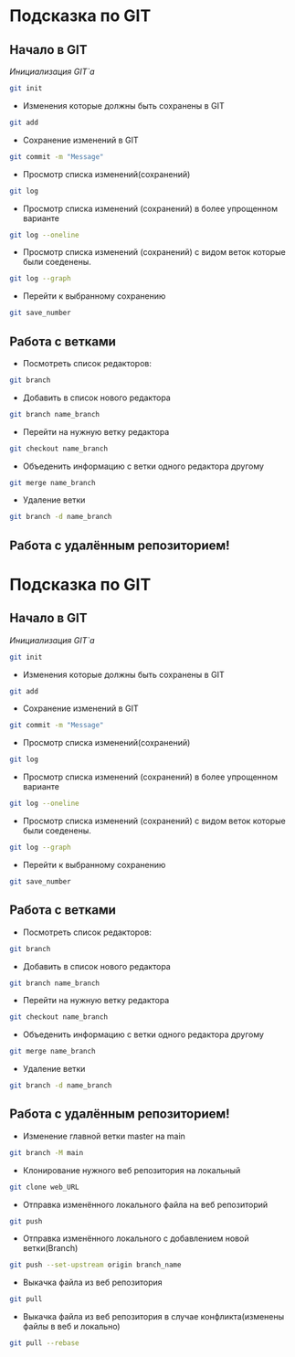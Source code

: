 # Подсказка по GIT
## Начало в GIT
*Инициализация GIT`a*
```sh
git init
```
* Изменения которые должны быть сохранены в GIT
```sh
git add
```

* Сохранение изменений в GIT
```sh
git commit -m "Message"
```

* Просмотр списка изменений(сохранений)
```sh
git log
```

* Просмотр списка изменений (сохранений) в более упрощенном варианте
```sh
git log --oneline
```

* Просмотр списка изменений (сохранений) с видом веток которые были соеденены.
```sh
git log --graph
```

* Перейти к выбранному сохранению
```sh
git save_number
```

## Работа с ветками

* Посмотреть список редакторов: 
```sh
git branch
```
* Добавить в список нового редактора
```sh
git branch name_branch
```
* Перейти на нужную ветку редактора
```sh
git checkout name_branch
```
* Объеденить информацию с ветки одного редактора другому
```sh
git merge name_branch
```
* Удаление ветки 
```sh
git branch -d name_branch
```
## Работа с удалённым репозиторием!

# Подсказка по GIT
## Начало в GIT
*Инициализация GIT`a*
```sh
git init
```
* Изменения которые должны быть сохранены в GIT
```sh
git add
```

* Сохранение изменений в GIT
```sh
git commit -m "Message"
```

* Просмотр списка изменений(сохранений)
```sh
git log
```

* Просмотр списка изменений (сохранений) в более упрощенном варианте
```sh
git log --oneline
```

* Просмотр списка изменений (сохранений) с видом веток которые были соеденены.
```sh
git log --graph
```

* Перейти к выбранному сохранению
```sh
git save_number
```

## Работа с ветками

* Посмотреть список редакторов: 
```sh
git branch
```
* Добавить в список нового редактора
```sh
git branch name_branch
```
* Перейти на нужную ветку редактора
```sh
git checkout name_branch
```
* Объеденить информацию с ветки одного редактора другому
```sh
git merge name_branch
```
* Удаление ветки 
```sh
git branch -d name_branch
```
## Работа с удалённым репозиторием!

* Изменение главной ветки master на main
```sh
git branch -M main
```
* Клонирование нужного веб репозитория на локальный
```sh
git clone web_URL
```
* Отправка изменённого локального файла на веб репозиторий
```sh
git push
```
* Отправка изменённого локального с добавлением новой ветки(Branch)
```sh
git push --set-upstream origin branch_name
```
* Выкачка файла из веб репозитория 
```sh
git pull
```
* Выкачка файла из веб репозитория в случае конфликта(изменены файлы в веб и локально)
```sh
git pull --rebase
```
